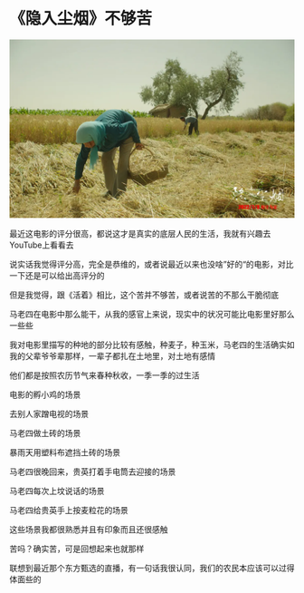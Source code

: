 # 《隐入尘烟》不够苦

![隐入尘烟](./assets/%E9%9A%90%E5%85%A5%E5%B0%98%E7%83%9F.webp)

最近这电影的评分很高，都说这才是真实的底层人民的生活，我就有兴趣去YouTube上看看去

说实话我觉得评分高，完全是恭维的，或者说最近以来也没啥”好的“的电影，对比一下还是可以给出高评分的

但是我觉得，跟《活着》相比，这个苦并不够苦，或者说苦的不那么干脆彻底

马老四在电影中那么能干，从我的感官上来说，现实中的状况可能比电影里好那么一些些

我对电影里描写的种地的部分比较有感触，种麦子，种玉米，马老四的生活确实如我的父辈爷爷辈那样，一辈子都扎在土地里，对土地有感情

他们都是按照农历节气来春种秋收，一季一季的过生活

电影的孵小鸡的场景

去别人家蹭电视的场景

马老四做土砖的场景

暴雨天用塑料布遮挡土砖的场景

马老四很晚回来，贵英打着手电筒去迎接的场景

马老四每次上坟说话的场景

马老四给贵英手上按麦粒花的场景

这些场景我都很熟悉并且有印象而且还很感触

苦吗？确实苦，可是回想起来也就那样

联想到最近那个东方甄选的直播，有一句话我很认同，我们的农民本应该可以过得体面些的

